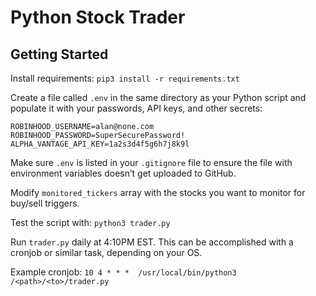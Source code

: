 # Python Stock Trader
## Getting Started
Install requirements: `pip3 install -r requirements.txt`

Create a file called `.env` in the same directory as your Python script and populate it with your passwords, API keys, and other secrets:
```
ROBINHOOD_USERNAME=alan@none.com
ROBINHOOD_PASSWORD=SuperSecurePassword!
ALPHA_VANTAGE_API_KEY=1a2s3d4f5g6h7j8k9l
```

Make sure `.env` is listed in your `.gitignore` file to ensure the file with environment variables doesn’t get uploaded to GitHub.

Modify `monitored_tickers` array with the stocks you want to monitor for buy/sell triggers.

Test the script with: `python3 trader.py`

Run `trader.py` daily at 4:10PM EST. This can be accomplished with a cronjob or similar task, depending on your OS.

Example cronjob:
`10 4 * * *  /usr/local/bin/python3 /<path>/<to>/trader.py`